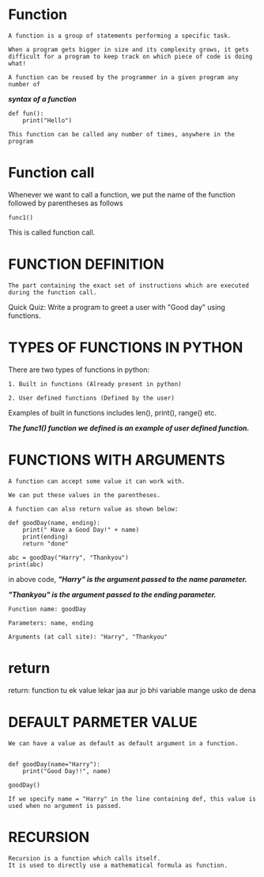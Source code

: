 # Function
```
A function is a group of statements performing a specific task.
```

```
When a program gets bigger in size and its complexity grows, it gets difficult for a program to keep track on which piece of code is doing what!
```
```
A function can be reused by the programmer in a given program any number of
```

***syntax of a function***
```
def fun():
    print("Hello")

This function can be called any number of times, anywhere in the program
```


# Function call
Whenever we want to call a function, we put the name of the function followed by parentheses as follows
```
func1() 
```
This is called function call.

# FUNCTION DEFINITION
```
The part containing the exact set of instructions which are executed during the function call.
```

Quick Quiz: Write a program to greet a user with "Good day" using functions.

# TYPES OF FUNCTIONS IN PYTHON
There are two types of functions in python:
```
1. Built in functions (Already present in python)

2. User defined functions (Defined by the user)
```
Examples of built in functions includes len(), print(), range() etc.

***The func1() function we defined is an example of user defined function.***

# FUNCTIONS WITH ARGUMENTS
```
A function can accept some value it can work with.

We can put these values in the parentheses.

A function can also return value as shown below:
```
```
def goodDay(name, ending):
    print(" Have a Good Day!" + name)
    print(ending)
    return "done"

abc = goodDay("Harry", "Thankyou")
print(abc)

```
in above code,
***"Harry" is the argument passed to the name parameter.***

***"Thankyou" is the argument passed to the ending parameter.***
```
Function name: goodDay

Parameters: name, ending

Arguments (at call site): "Harry", "Thankyou"
```

# return
return: function tu ek value lekar jaa aur jo bhi variable mange usko de dena


# DEFAULT PARMETER VALUE
```
We can have a value as default as default argument in a function.


def goodDay(name="Harry"):
    print("Good Day!!", name)

goodDay()

If we specify name = "Harry" in the line containing def, this value is used when no argument is passed.
```

# RECURSION
```
Recursion is a function which calls itself.
It is used to directly use a mathematical formula as function.
```